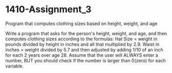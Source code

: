 # 1410-Assignment_3
Program that computes clothing sizes based on height, weight, and age

Write a program that asks for the person's height, weight, and age,
and then computes clothing sizes according to the formulas: 
Hat Size = weight in pounds divided by height in inches and all that multiplied by 2.9.
Waist in inches = weight divided by 5.7 and then adjusted by adding 1/10 of an inch for 
each 2 years over age 28. Assume that the user will ALWAYS enter a number, BUT you
should check if the number is larger than 0(zero) for each variable.

